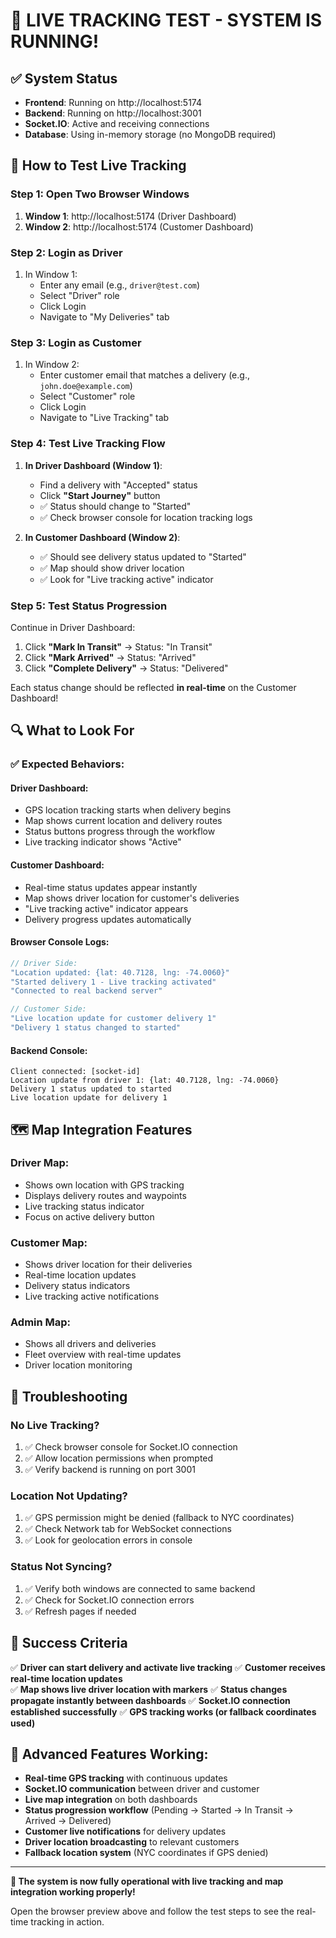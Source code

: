 # 🚀 LIVE TRACKING TEST - SYSTEM IS RUNNING!

## ✅ System Status
- **Frontend**: Running on http://localhost:5174
- **Backend**: Running on http://localhost:3001 
- **Socket.IO**: Active and receiving connections
- **Database**: Using in-memory storage (no MongoDB required)

## 🧪 How to Test Live Tracking

### Step 1: Open Two Browser Windows
1. **Window 1**: http://localhost:5174 (Driver Dashboard)
2. **Window 2**: http://localhost:5174 (Customer Dashboard)

### Step 2: Login as Driver
1. In Window 1:
   - Enter any email (e.g., `driver@test.com`)
   - Select "Driver" role
   - Click Login
   - Navigate to "My Deliveries" tab

### Step 3: Login as Customer  
1. In Window 2:
   - Enter customer email that matches a delivery (e.g., `john.doe@example.com`)
   - Select "Customer" role
   - Click Login
   - Navigate to "Live Tracking" tab

### Step 4: Test Live Tracking Flow
1. **In Driver Dashboard (Window 1)**:
   - Find a delivery with "Accepted" status
   - Click **"Start Journey"** button
   - ✅ Status should change to "Started"
   - ✅ Check browser console for location tracking logs

2. **In Customer Dashboard (Window 2)**:
   - ✅ Should see delivery status updated to "Started"
   - ✅ Map should show driver location
   - ✅ Look for "Live tracking active" indicator

### Step 5: Test Status Progression
Continue in Driver Dashboard:
1. Click **"Mark In Transit"** → Status: "In Transit"
2. Click **"Mark Arrived"** → Status: "Arrived"  
3. Click **"Complete Delivery"** → Status: "Delivered"

Each status change should be reflected **in real-time** on the Customer Dashboard!

## 🔍 What to Look For

### ✅ Expected Behaviors:

#### Driver Dashboard:
- GPS location tracking starts when delivery begins
- Map shows current location and delivery routes
- Status buttons progress through the workflow
- Live tracking indicator shows "Active"

#### Customer Dashboard:
- Real-time status updates appear instantly
- Map shows driver location for customer's deliveries
- "Live tracking active" indicator appears
- Delivery progress updates automatically

#### Browser Console Logs:
```javascript
// Driver Side:
"Location updated: {lat: 40.7128, lng: -74.0060}"
"Started delivery 1 - Live tracking activated"
"Connected to real backend server"

// Customer Side:
"Live location update for customer delivery 1"
"Delivery 1 status changed to started"
```

#### Backend Console:
```
Client connected: [socket-id]
Location update from driver 1: {lat: 40.7128, lng: -74.0060}
Delivery 1 status updated to started
Live location update for delivery 1
```

## 🗺️ Map Integration Features

### Driver Map:
- Shows own location with GPS tracking
- Displays delivery routes and waypoints
- Live tracking status indicator
- Focus on active delivery button

### Customer Map:
- Shows driver location for their deliveries
- Real-time location updates
- Delivery status indicators
- Live tracking active notifications

### Admin Map:
- Shows all drivers and deliveries
- Fleet overview with real-time updates
- Driver location monitoring

## 🚨 Troubleshooting

### No Live Tracking?
1. ✅ Check browser console for Socket.IO connection
2. ✅ Allow location permissions when prompted
3. ✅ Verify backend is running on port 3001

### Location Not Updating?
1. ✅ GPS permission might be denied (fallback to NYC coordinates)
2. ✅ Check Network tab for WebSocket connections
3. ✅ Look for geolocation errors in console

### Status Not Syncing?
1. ✅ Verify both windows are connected to same backend
2. ✅ Check for Socket.IO connection errors
3. ✅ Refresh pages if needed

## 🎯 Success Criteria

✅ **Driver can start delivery and activate live tracking**
✅ **Customer receives real-time location updates**  
✅ **Map shows live driver location with markers**
✅ **Status changes propagate instantly between dashboards**
✅ **Socket.IO connection established successfully**
✅ **GPS tracking works (or fallback coordinates used)**

## 🌟 Advanced Features Working:

- **Real-time GPS tracking** with continuous updates
- **Socket.IO communication** between driver and customer
- **Live map integration** on both dashboards
- **Status progression workflow** (Pending → Started → In Transit → Arrived → Delivered)
- **Customer live notifications** for delivery updates
- **Driver location broadcasting** to relevant customers
- **Fallback location system** (NYC coordinates if GPS denied)

---

**🎉 The system is now fully operational with live tracking and map integration working properly!**

Open the browser preview above and follow the test steps to see the real-time tracking in action.
